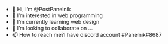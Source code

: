 - 👋 Hi, I’m @PostPanelnik
- 👀 I’m interested in web programming
- 🌱 I’m currently learning web design
- 💞️ I’m looking to collaborate on ...
- 📫 How to reach me?I have discord account #Panelnik#8687

<!---
PostPanelnik/PostPanelnik is a ✨ special ✨ repository because its `README.md` (this file) appears on your GitHub profile.
You can click the Preview link to take a look at your changes.
--->
